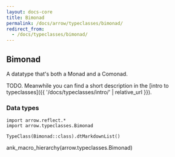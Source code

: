 ```yaml
---
layout: docs-core
title: Bimonad
permalink: /docs/arrow/typeclasses/bimonad/
redirect_from:
  - /docs/typeclasses/bimonad/
---
```


## Bimonad




A datatype that's both a Monad and a Comonad.

TODO. Meanwhile you can find a short description in the [intro to typeclasses]({{ '/docs/typeclasses/intro/' | relative_url }}).

### Data types

```kotlin:ank:replace
import arrow.reflect.*
import arrow.typeclasses.Bimonad

TypeClass(Bimonad::class).dtMarkdownList()
```

ank_macro_hierarchy(arrow.typeclasses.Bimonad)
